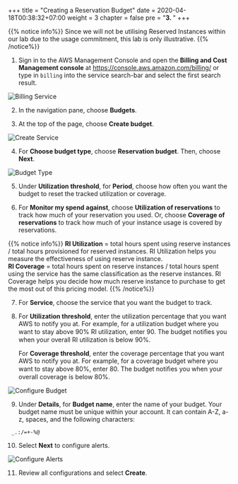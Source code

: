 +++
title = "Creating a Reservation Budget"
date = 2020-04-18T00:38:32+07:00
weight = 3
chapter = false
pre = "<b>3. </b>"
+++

{{% notice info%}}
Since we will not be utilising Reserved Instances within our lab due to the usage commitment, this lab is only illustrative.
{{% /notice%}}

1. Sign in to the AWS Management Console and open the **Billing and Cost Management console** at https://console.aws.amazon.com/billing/ or type in `billing` into the service search-bar and select the first search result.

![Billing Service](/images/4-budget/CostBudget/2.1.1.png?width=90pc)

2. In the navigation pane, choose **Budgets**.

3. At the top of the page, choose **Create budget**.

![Create Service](/images/4-budget/CostBudget/2.1.2.png?width=90pc)

4. For **Choose budget type**, choose **Reservation budget**. Then, choose **Next**.

![Budget Type](/images/4-budget/ReservationBudget/2.3.3.png?width=90pc)

5. Under **Utilization threshold**, for **Period**, choose how often you want the budget to reset the tracked utilization or coverage.

6. For **Monitor my spend against**, choose **Utilization of reservations** to track how much of your reservation you used. Or, choose **Coverage of reservations** to track how much of your instance usage is covered by reservations.

{{% notice info%}}
**RI Utilization** = total hours spent using reserve instances / total hours provisioned for reserved instances. RI Utilization helps you measure the effectiveness of using reserve instance. \
**RI Coverage** = total hours spent on reserve instances / total hours spent using the service has the same classification as the reserve instances. RI Coverage helps you decide how much reserve instance to purchase to get the most out of this pricing model.
{{% /notice%}}

7. For **Service**, choose the service that you want the budget to track.

8. For **Utilization threshold**, enter the utilization percentage that you want AWS to notify you at. For example, for a utilization budget where you want to stay above 90% RI utilization, enter 90. The budget notiﬁes you when your overall RI utilization is below 90%.

    For **Coverage threshold**, enter the coverage percentage that you want AWS to notify you at. For example, for a coverage budget where you want to stay above 80%, enter 80. The budget notiﬁes you when your overall coverage is below 80%.

![Configure Budget](/images/4-budget/ReservationBudget/2.3.4.png?width=90pc)

9. Under **Details**, for **Budget name**, enter the name of your budget. Your budget name must be unique within your account. It can contain A-Z, a-z, spaces, and the following characters:

```text
 _.:/=+-%@
```

10. Select **Next** to configure alerts.

![Configure Alerts](/images/4-budget/ReservationBudget/2.3.5.png?width=90pc)

11. Review all configurations and select **Create**.